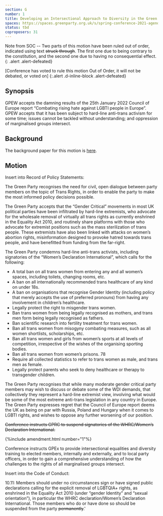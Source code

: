 ```yaml
---
section: G
number: 1
title: Developing an Intersectional Approach to Diversity in the Green Party
spaces: https://spaces.greenparty.org.uk/s/spring-conference-2021-agenda-forum2/?contentId=78245
status: tbd
coproposers: 31
---
```

Note from SOC -- Two parts of this motion have been ruled out of
order, indicated using text ~~struck through~~. The
first one due to being contrary to the constitution, and
the second one due to having no consequential effect.
{: .alert .alert-defeated}

[Conference has voted to rule this motion Out of Order, it will not be debated, or voted on]
{:.alert .d-inline-block .alert-defeated}

## Synopsis

GPEW accepts the damning results of the 25th January
2022 Council of Europe report “Combating rising hate
against LGBTI people in Europe”. GPEW accepts that it has
been subject to hard-line anti-trans activism for some
time; issues cannot be tackled without understanding; and
oppression of marginalised groups intersect.

## Background

The background paper for this motion is
[here](https://tinyurl.com/intersectional-approach).

## Motion

Insert into Record of Policy Statements:

The Green Party recognises the need for civil, open
dialogue between party members on the topic of Trans
Rights, in order to enable the party to make the most
informed policy decisions possible.

The Green Party accepts that the “Gender Critical”
movements in most UK political parties have been
infiltrated by hard-line extremists, who advocate for the
wholesale removal of virtually all trans rights as currently
enshrined in the Equality Act 2010, and routinely share
platforms with those who advocate for extremist positions
such as the mass sterilization of trans people. These
extremists have also been linked with attacks on women’s
abortion rights, misinformation designed to provoke hatred
towards trans people, and have benefitted from funding
from the far-right.

The Green Party condemns hard-line anti-trans activists,
including signatories of the “Women’s Declaration
International”, which calls for the following:

* A total ban on all trans women from entering any
and all women’s spaces, including toilets,
changing rooms, etc.
* A ban on all internationally recommended trans
healthcare of any kind on under 18s.
* A ban on organisations that recognise Gender
Identity (including policy that merely accepts the
use of preferred pronouns) from having any
involvement in children’s healthcare.
* Legally protect the right to misgender trans
women.
* Ban trans women from being legally recognised as
mothers, and trans men form being legally
recognised as fathers.
* Ban scientific research into fertility treatment for
trans women.
* Ban all trans women from misogyny combating
measures, such as all women shortlists,
scholarships, etc.
* Ban all trans women and girls from women’s
sports at all levels of competition, irrespective of
the wishes of the organising sporting bodies.
* Ban all trans women from women’s prisons.
78
* Require all collected statistics to refer to trans
women as male, and trans men as female.
* Legally protect parents who seek to deny
healthcare or therapy to transgender children.

The Green Party recognises that while many moderate
gender critical party members may wish to discuss or
debate some of the WDI demands, that collectively they
represent a hard-line extremist view, involving what would
be some of the most extreme anti-trans legislation in any
country in Europe. The Green Party expresses regret that
the Council of Europe report deems the UK as being on par
with Russia, Poland and Hungary when it comes to LGBTI
rights, and wishes to oppose any further worsening of our
position.


~~Conference instructs GPRC to suspend
signatories of the WHRC/Women’s Declaration
International.~~

{%include amendment.html number="1"%}

Conference instructs GPEx to provide intersectional
equalities and diversity training to elected members,
internally and externally, and to local party officers, in order
to gain a comprehensive understanding of how the
challenges to the rights of all marginalised groups intersect.

Insert into the Code of Conduct:

10.11: Members should under no circumstances sign or
have signed public declarations calling for the explicit
removal of LGBTQIA+ rights, as enshrined in the Equality
Act 2010 (under “gender Identity” and “sexual
orientation”), in particular the WHRC declaration/Women’s
Declaration International. Those members who do or have
done so should be suspended from the party ~~permanently~~.'
